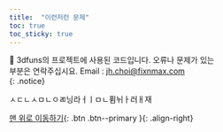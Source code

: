 ```yaml
---
title:  "이런저런 문제" 
toc: true
toc_sticky: true
---
```


👀 3dfuns의 프로젝트에 사용된 코드입니다. 오류나 문제가 있는  
부분은 연락주십시요. Email : jh.choi@fixnmax.com  
{: .notice}

ㅅㄷㄴㅅㅁㄴㅇㄻ닝라ㅓㅣㅁㄴ퓜뉘ㅏ러ㅐ재

[맨 위로 이동하기](#){: .btn .btn--primary }{: .align-right}
